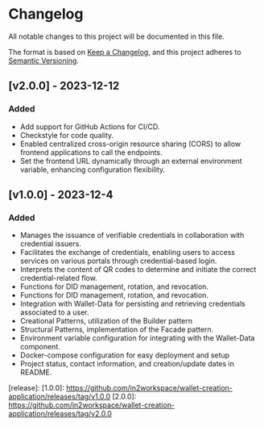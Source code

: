 # Changelog
All notable changes to this project will be documented in this file.

The format is based on [Keep a Changelog](https://keepachangelog.com/en/1.0.0/),
and this project adheres to [Semantic Versioning](https://semver.org/spec/v2.0.0.html).

## [v2.0.0] - 2023-12-12

### Added
- Add support for GitHub Actions for CI/CD.
- Checkstyle for code quality.
- Enabled centralized cross-origin resource sharing (CORS) to allow frontend applications to call the endpoints.
- Set the frontend URL dynamically through an external environment variable, enhancing configuration flexibility.

## [v1.0.0] - 2023-12-4

### Added
- Manages the issuance of verifiable credentials in collaboration with credential issuers.
- Facilitates the exchange of credentials, enabling users to access services on various portals through credential-based login.
- Interprets the content of QR codes to determine and initiate the correct credential-related flow.
- Functions for DID management, rotation, and revocation.
- Functions for DID management, rotation, and revocation.
- Integration with Wallet-Data for persisting and retrieving credentials associated to a user.
- Creational Patterns, utilization of the Builder pattern
- Structural Patterns, implementation of the Facade pattern.
- Environment variable configuration for integrating with the Wallet-Data component.
- Docker-compose configuration for easy deployment and setup
- Project status, contact information, and creation/update dates in README.


[release]:
[1.0.0]: https://github.com/in2workspace/wallet-creation-application/releases/tag/v1.0.0
[2.0.0]: https://github.com/in2workspace/wallet-creation-application/releases/tag/v2.0.0